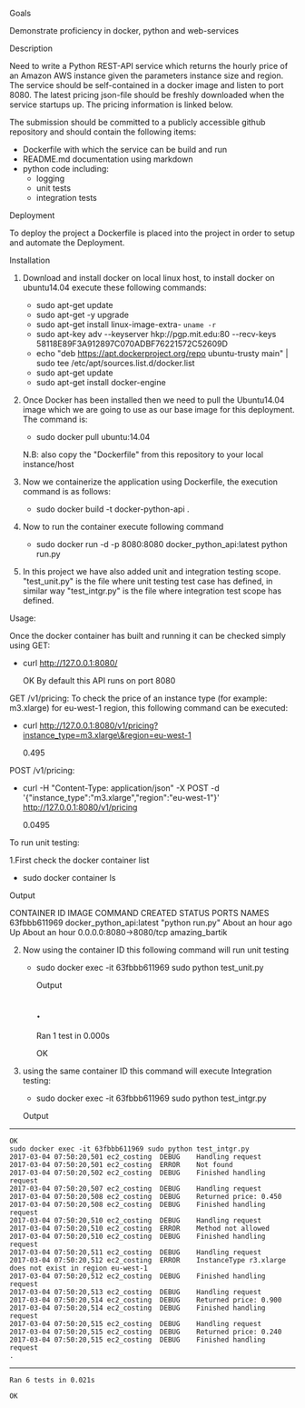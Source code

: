Goals

Demonstrate proficiency in docker, python and web-services

Description

Need to write a Python REST-API service which returns the hourly price of an Amazon AWS instance given the parameters instance size and region. The service should be self-contained in a docker image and listen to port 8080. The latest pricing json-file should be freshly downloaded when the service startups up. The pricing information is linked below.

The submission should be committed to a publicly accessible github repository and should contain the following items:
- Dockerfile with which the service can be build and run
- README.md documentation using markdown
- python code including:
   - logging
   - unit tests
   - integration tests
   
Deployment

To deploy the project a Dockerfile is placed into the project in order to setup and automate the Deployment.

Installation

1. Download and install docker on local linux host, to install docker on ubuntu14.04 execute these following commands:
   - sudo apt-get update
   - sudo apt-get -y upgrade
   - sudo apt-get install linux-image-extra- `uname -r`
   - sudo apt-key adv --keyserver hkp://pgp.mit.edu:80 --recv-keys 58118E89F3A912897C070ADBF76221572C52609D
   - echo "deb https://apt.dockerproject.org/repo ubuntu-trusty main" | sudo tee /etc/apt/sources.list.d/docker.list
   - sudo apt-get update
   - sudo apt-get install docker-engine

2. Once Docker has been installed then we need to pull the Ubuntu14.04 image which we are going to use as our base image for this deployment. The command is:
   - sudo docker pull ubuntu:14.04
   
    N.B: also copy the "Dockerfile" from this repository to your local instance/host

3. Now we containerize the application using Dockerfile, the execution command is as follows:
   - sudo docker build -t docker-python-api .
   
   

4. Now to run the container execute following command
   - sudo docker run -d -p 8080:8080 docker_python_api:latest python run.py

5. In this project we have also added unit and integration testing scope. "test_unit.py" is the file where unit testing test case has defined, in similar way "test_intgr.py" is the file where integration test scope has defined.

Usage:

Once the docker container has built and running it can be checked simply using GET:
   - curl http://127.0.0.1:8080/ 
    
      OK 
By default this API runs on port 8080

GET /v1/pricing:
 To check the price of an instance type (for example: m3.xlarge) for eu-west-1 region, this following command can be executed:
   - curl http://127.0.0.1:8080/v1/pricing?instance_type=m3.xlarge\&region=eu-west-1
    
     0.495

POST /v1/pricing:
   - curl -H "Content-Type: application/json" -X POST -d '{"instance_type":"m3.xlarge","region":"eu-west-1"}' http://127.0.0.1:8080/v1/pricing
     
     0.0495

To run unit testing:

1.First check the docker container list
   - sudo docker container ls

Output

CONTAINER ID        IMAGE                      COMMAND             CREATED             STATUS              PORTS                    NAMES
63fbbb611969        docker_python_api:latest   "python run.py"     About an hour ago   Up About an hour    0.0.0.0:8080->8080/tcp   amazing_bartik

2. Now using the container ID this following command will run unit testing

   - sudo docker exec -it 63fbbb611969 sudo python test_unit.py 

      Output
     
      .
      ----------------------------------------------------------------------
      Ran 1 test in 0.000s

      OK

3. using the same container ID this command will execute Integration testing:
    - sudo docker exec -it 63fbbb611969 sudo python test_intgr.py

     Output
     
----------------------------------------------------------------------


    OK
    sudo docker exec -it 63fbbb611969 sudo python test_intgr.py
    2017-03-04 07:50:20,501 ec2_costing  DEBUG    Handling request
    2017-03-04 07:50:20,501 ec2_costing  ERROR    Not found
    2017-03-04 07:50:20,502 ec2_costing  DEBUG    Finished handling request
    2017-03-04 07:50:20,507 ec2_costing  DEBUG    Handling request 
    2017-03-04 07:50:20,508 ec2_costing  DEBUG    Returned price: 0.450
    2017-03-04 07:50:20,508 ec2_costing  DEBUG    Finished handling request
    2017-03-04 07:50:20,510 ec2_costing  DEBUG    Handling request
    2017-03-04 07:50:20,510 ec2_costing  ERROR    Method not allowed
    2017-03-04 07:50:20,510 ec2_costing  DEBUG    Finished handling request
    2017-03-04 07:50:20,511 ec2_costing  DEBUG    Handling request
    2017-03-04 07:50:20,512 ec2_costing  ERROR    InstanceType r3.xlarge does not exist in region eu-west-1
    2017-03-04 07:50:20,512 ec2_costing  DEBUG    Finished handling request
    2017-03-04 07:50:20,513 ec2_costing  DEBUG    Handling request
    2017-03-04 07:50:20,514 ec2_costing  DEBUG    Returned price: 0.900
    2017-03-04 07:50:20,514 ec2_costing  DEBUG    Finished handling request
    2017-03-04 07:50:20,515 ec2_costing  DEBUG    Handling request
    2017-03-04 07:50:20,515 ec2_costing  DEBUG    Returned price: 0.240
    2017-03-04 07:50:20,515 ec2_costing  DEBUG    Finished handling request
    .
----------------------------------------------------------------------
    Ran 6 tests in 0.021s

    OK
   
   
